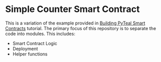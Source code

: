 # Simple Counter Smart Contract

This is a variation of the example provided in [Building PyTeal Smart Contracts](https://developer.algorand.org/docs/get-details/dapps/pyteal/#building-pyteal-smart-contracts) tutorial. The primary focus of this repository is to separate the code into modules. This includes:

- Smart Contract Logic
- Deployment
- Helper functions
